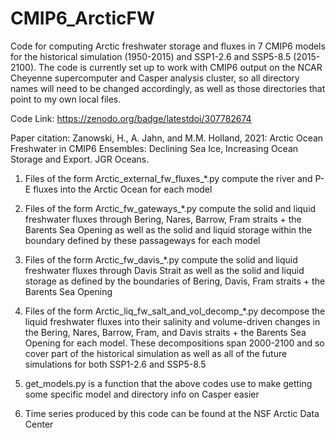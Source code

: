 # CMIP6_ArcticFW
Code for computing Arctic freshwater storage and fluxes in 7 CMIP6 models
for the historical simulation (1950-2015) and SSP1-2.6 and SSP5-8.5 (2015-2100).
The code is currently set up to work with CMIP6 output on the NCAR Cheyenne
supercomputer and Casper analysis cluster, so all directory names will
need to be changed accordingly, as well as those directories that point
to my own local files.

Code Link: https://zenodo.org/badge/latestdoi/307782674

Paper citation: Zanowski, H., A. Jahn, and M.M. Holland, 2021: Arctic Ocean Freshwater
in CMIP6 Ensembles: Declining Sea Ice, Increasing Ocean Storage and Export. JGR Oceans.

1. Files of the form Arctic_external_fw_fluxes_*.py compute the river 
and P-E fluxes into the Arctic Ocean for each model

2. Files of the form Arctic_fw_gateways_*.py compute the solid and liquid
freshwater fluxes through Bering, Nares, Barrow, Fram straits + the Barents
Sea Opening as well as the solid and liquid storage within the boundary defined
by these passageways for each model

3. Files of the form Arctic_fw_davis_*.py compute the solid and liquid freshwater
fluxes through Davis Strait as well as the solid and liquid storage as defined by
the boundaries of Bering, Davis, Fram straits + the Barents Sea Opening

4. Files of the form Arctic_liq_fw_salt_and_vol_decomp_*.py decompose the liquid
freshwater fluxes into their salinity and volume-driven changes in the Bering, Nares, Barrow, Fram,
and Davis straits + the Barents Sea Opening for each model. These decompositions span
2000-2100 and so cover part of the historical simulation as well as all of the future
simulations for both SSP1-2.6 and SSP5-8.5

5. get_models.py is a function that the above codes use to make getting some
specific model and directory info on Casper easier

6. Time series produced by this code can be found at the NSF Arctic Data Center
